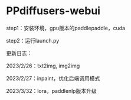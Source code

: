 # PPdiffusers-webui

step1：安装环境，gpu版本的paddlepaddle，cuda

step2：运行launch.py

更新日志：

2023/2/26：txt2img, img2img

2023/2/27：inpaint，优化后端调用模式

2023/3/32：lora，paddlenlp版本升级
